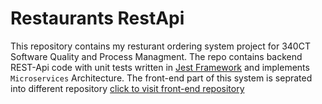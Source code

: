 # Restaurants RestApi
This repository contains my resturant ordering system project for 340CT Software Quality and Process Managment. The repo contains backend REST-Api code with unit tests written in <a href="https://jestjs.io/"> Jest Framework</a> and implements `Microservices` Architecture. The front-end part of this system is seprated into different repository <a href="https://github.coventry.ac.uk/340CT-1920SEPJAN/sareenv-frontend"> click to visit front-end repository </a>
